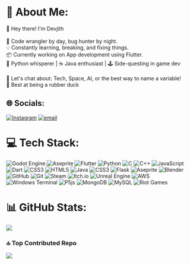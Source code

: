 # 💫 About Me:
👋 Hey there! I'm Devjith<br><br>🚀 Code wrangler by day, bug hunter by night.<br>💡 Constantly learning, breaking, and fixing things.<br>📦 Currently working on App development using Flutter. <br>🐍 Python whisperer | ☕ Java enthusiast | 🕹️ Side-questing in game dev<br><br>💬 Let's chat about: Tech, Space, AI, or the best way to name a variable!<br>🐥 Best at being a rubber duck


## 🌐 Socials:
[![Instagram](https://img.shields.io/badge/Instagram-%23E4405F.svg?logo=Instagram&logoColor=white)](https://instagram.com/devjith11feb) [![email](https://img.shields.io/badge/Email-D14836?logo=gmail&logoColor=white)](mailto:devjithkurup@gmail.com) 

# 💻 Tech Stack:
![Godot Engine](https://img.shields.io/badge/GODOT-%23FFFFFF.svg?style=flat-square&logo=godot-engine) ![Aseprite](https://img.shields.io/badge/Aseprite-FFFFFF?style=flat-square&logo=Aseprite&logoColor=#7D929E) ![Flutter](https://img.shields.io/badge/Flutter-%2302569B.svg?style=flat-square&logo=Flutter&logoColor=white) ![Python](https://img.shields.io/badge/python-3670A0?style=flat-square&logo=python&logoColor=ffdd54) ![C](https://img.shields.io/badge/c-%2300599C.svg?style=flat-square&logo=c&logoColor=white) ![C++](https://img.shields.io/badge/c++-%2300599C.svg?style=flat-square&logo=c%2B%2B&logoColor=white) ![JavaScript](https://img.shields.io/badge/javascript-%23323330.svg?style=flat-square&logo=javascript&logoColor=%23F7DF1E) ![Dart](https://img.shields.io/badge/dart-%230175C2.svg?style=flat-square&logo=dart&logoColor=white) ![CSS3](https://img.shields.io/badge/css3-%231572B6.svg?style=flat-square&logo=css3&logoColor=white) ![HTML5](https://img.shields.io/badge/html5-%23E34F26.svg?style=flat-square&logo=html5&logoColor=white) ![Java](https://img.shields.io/badge/java-%23ED8B00.svg?style=flat-square&logo=openjdk&logoColor=white) ![CSS3](https://img.shields.io/badge/css3-%231572B6.svg?style=flat-square&logo=css3&logoColor=white) ![Flask](https://img.shields.io/badge/flask-%23000.svg?style=flat-square&logo=flask&logoColor=white) ![Aseprite](https://img.shields.io/badge/Aseprite-FFFFFF?style=flat-square&logo=Aseprite&logoColor=#7D929E) ![Blender](https://img.shields.io/badge/blender-%23F5792A.svg?style=flat-square&logo=blender&logoColor=white) ![GitHub](https://img.shields.io/badge/github-%23121011.svg?style=flat-square&logo=github&logoColor=white) ![Git](https://img.shields.io/badge/git-%23F05033.svg?style=flat-square&logo=git&logoColor=white) ![Steam](https://img.shields.io/badge/steam-%23000000.svg?style=flat-square&logo=steam&logoColor=white) ![Itch.io](https://img.shields.io/badge/Itch-%23FF0B34.svg?style=flat-square&logo=Itch.io&logoColor=white) ![Unreal Engine](https://img.shields.io/badge/unrealengine-%23313131.svg?style=flat-square&logo=unrealengine&logoColor=white) ![AWS](https://img.shields.io/badge/AWS-%23FF9900.svg?style=flat-square&logo=amazon-aws&logoColor=white) ![Windows Terminal](https://img.shields.io/badge/Windows%20Terminal-%234D4D4D.svg?style=flat-square&logo=windows-terminal&logoColor=white) ![P5js](https://img.shields.io/badge/p5.js-ED225D?style=flat-square&logo=p5.js&logoColor=FFFFFF) ![MongoDB](https://img.shields.io/badge/MongoDB-%234ea94b.svg?style=flat-square&logo=mongodb&logoColor=white) ![MySQL](https://img.shields.io/badge/mysql-4479A1.svg?style=flat-square&logo=mysql&logoColor=white) ![Riot Games](https://img.shields.io/badge/riotgames-D32936.svg?style=flat-square&logo=riotgames&logoColor=white)
# 📊 GitHub Stats:
![](https://github-readme-stats.vercel.app/api/top-langs/?username=Devjith-Kurup&theme=tokyonight&hide_border=true&include_all_commits=true&count_private=false&layout=compact)

### 🔝 Top Contributed Repo
![](https://github-contributor-stats.vercel.app/api?username=Devjith-Kurup&limit=5&theme=tokyonight&combine_all_yearly_contributions=true)
